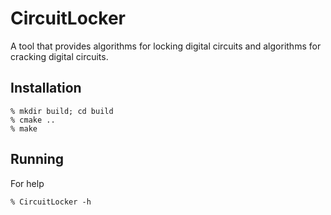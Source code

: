 # CircuitLocker

A tool that provides algorithms for locking digital circuits and algorithms
for cracking digital circuits.

## Installation

    % mkdir build; cd build
    % cmake ..
    % make

## Running

For help

    % CircuitLocker -h

